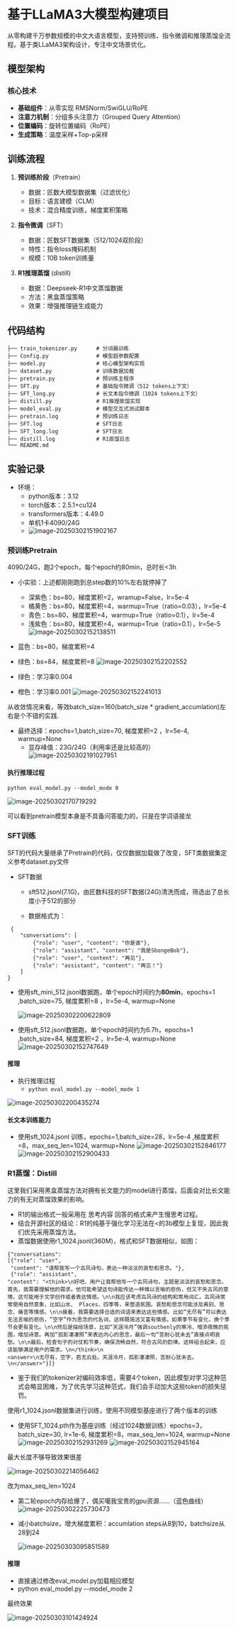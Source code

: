 # 基于LLaMA3大模型构建项目

从零构建千万参数规模的中文大语言模型，支持预训练、指令微调和推理蒸馏全流程。基于类LLaMA3架构设计，专注中文场景优化。

## 模型架构
### 核心技术
- **基础组件**：从零实现 RMSNorm/SwiGLU/RoPE
- **注意力机制**：分组多头注意力（Grouped Query Attention）
- **位置编码**：旋转位置编码（RoPE）
- **生成策略**：温度采样+Top-p采样


## 训练流程
1. **预训练阶段**（Pretrain）
   - 数据：匠数大模型数据集（过滤优化）
   - 目标：语言建模（CLM）
   - 技术：混合精度训练，梯度累积策略

2. **指令微调**（SFT）
   - 数据：匠数SFT数据集（512/1024双阶段）
   - 特性：指令loss掩码机制
   - 规模：10B token训练量

3. **R1推理蒸馏** (distill)
   - 数据：Deepseek-R1中文蒸馏数据
   - 方法：黑盒蒸馏策略
   - 效果：增强推理链生成能力

  ## 代码结构
```text
├── train_tokenizer.py      # 分词器训练
├── Config.py               # 模型超参数配置
├── model.py                # 核心模型架构实现
├── dataset.py              # 训练数据加载
├── pretrain.py             # 预训练主程序
├── SFT.py                  # 基础指令微调（512 tokens上下文）
├── SFT_long.py             # 长文本指令微调（1024 tokens上下文）
├── distill.py              # R1推理蒸馏实现
├── model_eval.py           # 模型交互式测试脚本
├── pretrain.log            # 预训练日志
├── SFT.log                 # SFT日志
├── SFT_long.log            # SFT日志
├── distill.log             # R1蒸馏日志
└── README.md
```

## 实验记录
- 环境：
  - python版本：3.12
  - torch版本：2.5.1+cu124
  - transformers版本：4.49.0
  - 单机1卡4090/24G
  - ![image-20250302151902167](README.assets/image-20250302151902167.png)
### 预训练Pretrain
4090/24G，跑2个epoch，每个epoch约80min，总时长<3h

  - 小实验：上述都刚刚跑到总step数的10%左右就停掉了
    - 深紫色：bs=80，梯度累积=2，wramup=False，lr=5e-4
    - 橘黄色：bs=80，梯度累积=4，warmup=True（ratio=0.03），lr=5e-4
    - 青色：bs=80，梯度累积=4，warmup=True（ratio=0.1），lr=5e-4
    - 浅紫色：bs=80，梯度累积=4，warmup=True（ratio=0.1），lr=5e-5
    ![image-20250302152138511](README.assets/image-20250302152138511.png)

  - 蓝色：bs=80，梯度累积=4
  - 绿色：bs=84，梯度累积=8
![image-20250302152202552](README.assets/image-20250302152202552.png)


  - 绿色：学习率0.004
  - 橙色：学习率0.001
![image-20250302152241013](README.assets/image-20250302152241013.png)

从收敛情况来看，等效batch_size=160(batch_size * gradient_accumlation)左右是个不错的实践.
- 最终选择：epochs=1,batch_size=70, 梯度累积=2 ，lr=5e-4, warmup=None
  - 显存峰值：23G/24G（利用率还是比较高的）
  ![image-20250302191027951](README.assets/image-20250302191027951.png)

#### 执行推理过程

`python eval_model.py --model_mode 0`

![image-20250302170719292](README.assets/image-20250302170719292.png)

可以看到pretrain模型本身是不具备问答能力的，只是在学词语接龙

### SFT训练

SFT的代码大量继承了Pretrain的代码，仅仅数据加载做了改变，SFT类数据集定义参考dataset.py文件

- SFT数据
  - sft512.jsonl(7.1G)，由匠数科技的SFT数据(24G)清洗而成，筛选出了总长度小于512的部分

  - 数据格式为：
```text
 {
    "conversations": [
        {"role": "user", "content": "你是谁"},
        {"role": "assistant", "content": "我是SbongeBob"},
        {"role": "user", "content": "再见"},
        {"role": "assistant", "content": "再见！"}
    ]
}
```
- 使用sft_mini_512.jsonl数据跑，单个epoch时间约为**80min**，epochs=1 ,batch_size=75, 梯度累积=8 ，lr=5e-4, warmup=None

  ![image-20250302200622809](README.assets/image-20250302200622809.png)

- 使用sft_512.jsonl数据跑，单个epoch时间约为6.7h，epochs=1 ,batch_size=84, 梯度累积=2 ，lr=5e-4, warmup=None
  ![image-20250302152747649](README.assets/image-20250302152747649.png)

#### 推理

- 执行推理过程
  -  `python eval_model.py --model_mode 1` 

![image-20250302200435274](README.assets/image-20250302200435274.png)

#### 长文本训练能力


- 使用sft_1024.jsonl 训练，epochs=1,batch_size=28，lr=5e-4 ,梯度累积=8，max_seq_len=1024, warmup=None
  ![image-20250302152846177](README.assets/image-20250302152846177.png)
  ![image-20250302152900433](README.assets/image-20250302152900433.png)



### R1蒸馏：Distill

这里我们采用黑盒蒸馏方法对拥有长文能力的model进行蒸馏，后面会对比长文能力的有无对蒸馏效果的影响。
- R1的输出格式一般采用在<think> 思考内容 </think> <answer> 回答</answer>的格式来产生慢思考过程。
- 结合开源社区的结论：R1的纯基于强化学习无法在<的3b模型上复现，因此我们优先采用蒸馏方法。
- 蒸馏数据使用r1_1024.jsonl(360M)，格式和SFT数据相似，如图：
```text
{"conversations":
[{"role": "user",
 "content": "请帮我写一个古风诗句，表达一种淡淡的哀愁和思念。"}, 
 {"role": "assistant", 
"content": "<think>\n好吧，用户让我帮他写一个古风诗句，主题是淡淡的哀愁和思念。首先，我需要理解他的需求。他可能希望这句诗能传达一种难以言喻的悲伤，但又不失古风的意境，这可能用于文学创作或者表达情感。\n\n我应该考虑古风诗的结构和常用词汇。古风诗常常使用自然意象，比如山水、 Places、四季等，来营造氛围。哀愁和思念可能涉及离别、思念、痛苦等情感。\n\n接着，我需要选择合适的词语来表达这些情感。比如“无尽有”可以表达无法言喻的悲伤，“空字”作为思念的代名词，这样既简洁又富有情感。如果季节有变化，换个季节会更有变化。\n\n然后是描绘场景，比如“天涯冷月”强调southenly的寒冷，增添夜晚的氛围，增加诗意。再加“孤影凄凄照”来表达内心的思念，最后一句“苦耐心犹未去”直接点明哀愁。\n\n最后，检查句子的对仗和节奏，确保流畅自然，符合古风的韵律。这样组合起来，应该能够满足用户的需求。\n</think>\n
<answer>\n无尽有，空字，若无云处。天涯冷月，孤影凄凄照，苦耐心犹未去。\n</answer>"}]}
```
- 鉴于我们的tokenizer对<think></think>编码效率低，需要4个token，因此模型对学习这种范式会略显困难，为了优先学习这种范式，我们会手动加大这些token的损失惩罚。

使用r1_1024.jsonl数据集进行训练，使用不同模型基座进行了两个版本的训练
- 使用SFT_1024.pth作为基座训练（经过1024数据训练）epochs=3，batch_size=30, lr=1e-6, 梯度累积=8，max_seq_len=1024, warmup=None
![image-20250302152931269](README.assets/image-20250302152931269.png)
![image-20250302152945164](README.assets/image-20250302152945164.png)



最大长度不够导致效果很差

![image-20250302214056462](README.assets/image-20250302214056462.png)

改为max_seq_len=1024

- 第二轮epoch内存给爆了，偶买噶我宝贵的gpu资源……（蓝色曲线）![image-20250302225730473](README.assets/image-20250302225730473.png)

- 减小batchsize，增大梯度累积：accumlation steps从8到10，batchsize从28到24

  ![image-20250303095851589](README.assets/image-20250303095851589.png)

#### 推理

- 直接通过修改eval_model.py加载相应模型
- python eval_model.py --model_mode 2

最终效果

![image-20250303101424924](README.assets/image-20250303101424924.png)
